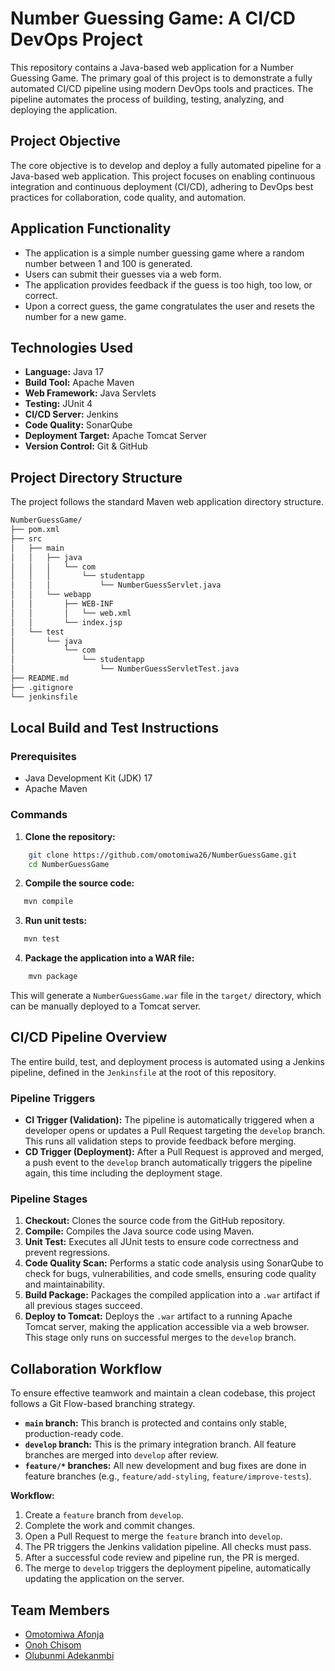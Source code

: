 # Number Guessing Game: A CI/CD DevOps Project

This repository contains a Java-based web application for a Number Guessing Game. The primary goal of this project is to demonstrate a fully automated CI/CD pipeline using modern DevOps tools and practices. The pipeline automates the process of building, testing, analyzing, and deploying the application.

## Project Objective

The core objective is to develop and deploy a fully automated pipeline for a Java-based web application. This project focuses on enabling continuous integration and continuous deployment (CI/CD), adhering to DevOps best practices for collaboration, code quality, and automation.

## Application Functionality

* The application is a simple number guessing game where a random number between 1 and 100 is generated.
* Users can submit their guesses via a web form.
* The application provides feedback if the guess is too high, too low, or correct.
* Upon a correct guess, the game congratulates the user and resets the number for a new game.

## Technologies Used

* **Language:** Java 17
* **Build Tool:** Apache Maven
* **Web Framework:** Java Servlets
* **Testing:** JUnit 4
* **CI/CD Server:** Jenkins
* **Code Quality:** SonarQube
* **Deployment Target:** Apache Tomcat Server
* **Version Control:** Git & GitHub

## Project Directory Structure

The project follows the standard Maven web application directory structure.

```md
NumberGuessGame/
├── pom.xml
├── src
│   ├── main
│   │   ├── java
│   │   │   └── com
│   │   │       └── studentapp
│   │   │           └── NumberGuessServlet.java
│   │   └── webapp
│   │       ├── WEB-INF
│   │       │   └── web.xml
│   │       └── index.jsp
│   └── test
│       └── java
│           └── com
│               └── studentapp
│                   └── NumberGuessServletTest.java
├── README.md
├── .gitignore
└── jenkinsfile
```

## Local Build and Test Instructions

### Prerequisites

* Java Development Kit (JDK) 17
* Apache Maven

### Commands

1. **Clone the repository:**

```bash
    git clone https://github.com/omotomiwa26/NumberGuessGame.git
    cd NumberGuessGame
```

2. **Compile the source code:**

 ```bash
    mvn compile
```

3. **Run unit tests:**

 ```bash
    mvn test
```

4. **Package the application into a WAR file:**

```bash
    mvn package
```

This will generate a `NumberGuessGame.war` file in the `target/` directory, which can be manually deployed to a Tomcat server.

## CI/CD Pipeline Overview

The entire build, test, and deployment process is automated using a Jenkins pipeline, defined in the `Jenkinsfile` at the root of this repository.

### Pipeline Triggers

* **CI Trigger (Validation):** The pipeline is automatically triggered when a developer opens or updates a Pull Request targeting the `develop` branch. This runs all validation steps to provide feedback before merging.
* **CD Trigger (Deployment):** After a Pull Request is approved and merged, a push event to the `develop` branch automatically triggers the pipeline again, this time including the deployment stage.

### Pipeline Stages

1. **Checkout:** Clones the source code from the GitHub repository.
2. **Compile:** Compiles the Java source code using Maven.
3. **Unit Test:** Executes all JUnit tests to ensure code correctness and prevent regressions.
4. **Code Quality Scan:** Performs a static code analysis using SonarQube to check for bugs, vulnerabilities, and code smells, ensuring code quality and maintainability.
5. **Build Package:** Packages the compiled application into a `.war` artifact if all previous stages succeed.
6. **Deploy to Tomcat:** Deploys the `.war` artifact to a running Apache Tomcat server, making the application accessible via a web browser. This stage only runs on successful merges to the `develop` branch.

## Collaboration Workflow

To ensure effective teamwork and maintain a clean codebase, this project follows a Git Flow-based branching strategy.

* **`main` branch:** This branch is protected and contains only stable, production-ready code.
* **`develop` branch:** This is the primary integration branch. All feature branches are merged into `develop` after review.
* **`feature/*` branches:** All new development and bug fixes are done in feature branches (e.g., `feature/add-styling`, `feature/improve-tests`).

**Workflow:**

1. Create a `feature` branch from `develop`.
2. Complete the work and commit changes.
3. Open a Pull Request to merge the `feature` branch into `develop`.
4. The PR triggers the Jenkins validation pipeline. All checks must pass.
5. After a successful code review and pipeline run, the PR is merged.
6. The merge to `develop` triggers the deployment pipeline, automatically updating the application on the server.

## Team Members

* [Omotomiwa Afonja](https://github.com/omotomiwa26)
* [Onoh Chisom](https://github.com/Munachis0)
* [Olubunmi Adekanmbi](https://github.com/olubunmi-ade)
